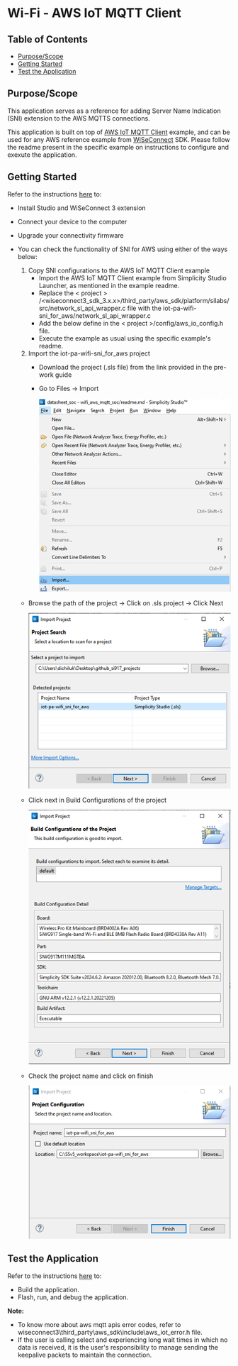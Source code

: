 # Wi-Fi - AWS IoT MQTT Client

## Table of Contents

- [Purpose/Scope](#purposescope)
- [Getting Started](#getting-started)
- [Test the Application](#test-the-application)


## Purpose/Scope

This application serves as a reference for adding Server Name Indication (SNI) extension to the AWS MQTTS connections. 

This application is built on top of [AWS IoT MQTT Client](https://github.com/SiliconLabs/wiseconnect/tree/master/examples/snippets/wlan/cloud_apps/aws/mqtt) example, and can be used for any AWS reference example from [WiSeConnect](https://github.com/SiliconLabs/wiseconnect/tree/master) SDK. Please follow the readme present in the specific example on instructions to configure and exexute the application.

## Getting Started

Refer to the instructions [here](https://docs.silabs.com/wiseconnect/latest/wiseconnect-getting-started/) to:

- Install Studio and WiSeConnect 3 extension
- Connect your device to the computer
- Upgrade your connectivity firmware
- You can check the functionality of SNI for AWS using either of the ways below:
  1. Copy SNI configurations to the AWS IoT MQTT Client example
      - Import the AWS IoT MQTT Client example from Simplicity Studio Launcher, as mentioned in the example readme.
      - Replace the < project > /<wiseconnect3_sdk_3.x.x>/third_party/aws_sdk/platform/silabs/src/network_sl_api_wrapper.c file with the iot-pa-wifi-sni_for_aws/network_sl_api_wrapper.c
      - Add the below define in the < project >/config/aws_io_config.h file.
      - Execute the example as usual using the specific example's readme.
  2. Import the iot-pa-wifi-sni_for_aws project
      - Download the project (.sls file) from the link provided in the pre-work guide
      - Go to Files -> Import

        ![](resources/readme/import1.PNG)

    - Browse the path of the project -> Click on .sls project -> Click Next

        ![](resources/readme/import2.PNG)

  - Click next in Build Configurations of the project

    ![](resources/readme/import3.PNG)

  - Check the project name and click on finish

    ![](resources/readme/import4.PNG)

## Test the Application

Refer to the instructions [here](https://docs.silabs.com/wiseconnect/latest/wiseconnect-getting-started/) to:

- Build the application.
- Flash, run, and debug the application.

**Note:**
- To know more about aws mqtt apis error codes, refer to wiseconnect3\third_party\aws_sdk\include\aws_iot_error.h file.
- If the user is calling select and experiencing long wait times in which no data is received, it is the user's responsibility to manage sending the keepalive packets to maintain the connection.

